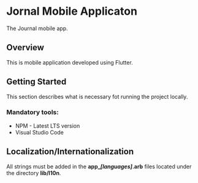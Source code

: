 # Jornal Mobile Applicaton

The Journal mobile app.

## Overview

This is mobile application developed using Flutter.

## Getting Started

This section describes what is necessary fot running the project locally.

### Mandatory tools:

- NPM - Latest LTS version
- Visual Studio Code

## Localization/Internationalization

All strings must be added in the **app_*[languages]*.arb** files located under the directory **lib/l10n**.